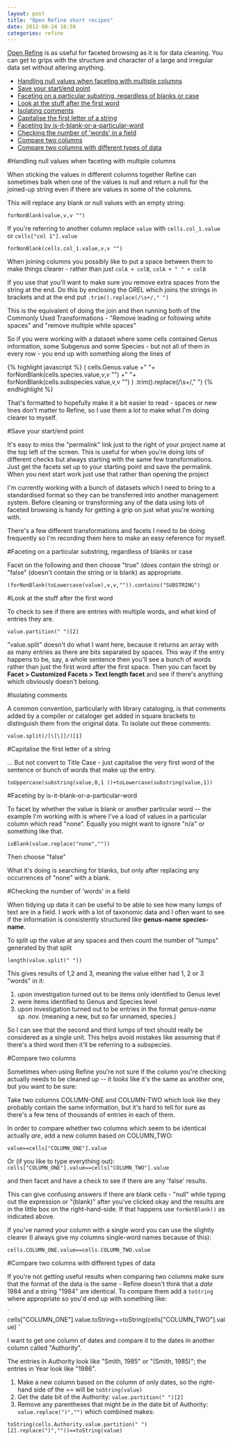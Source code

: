 ```yaml
---
layout: post
title: "Open Refine short recipes"
date: 2012-08-24 16:59
categories: refine
---
```


[Open Refine](http://openrefine.org/) is as useful for faceted browsing as it is for data cleaning. You can get to grips with the structure and character of a large and irregular data set without altering anything. 

- [Handling null values when faceting with multiple columns](#null)
- [Save your start/end point](#startend)
- [Faceting on a particular substring, regardless of blanks or case](#blankcase)
- [Look at the stuff after the first word](#secondword)
- [Isolating comments](#comments)
- [Capitalise the first letter of a string](#firstletter)
- [Faceting by is-it-blank-or-a-particular-word](#blankword)
- [Checking the number of 'words' in a field](#nowords)
- [Compare two columns](#compcol)
- [Compare two columns with different types of data](#compdifcol)

<a name="null"></a>
#Handling null values when faceting with multiple columns

When sticking the values in different columns together Refine can sometimes balk when one of the values is null and return a null for the joined-up string even if there are values in some of the columns.

This will replace any blank or null values with an empty string:
```
forNonBlank(value,v,v "")
```

If you're referring to another column replace `value` with `cells.col_1.value` or `cells["col 1"].value`

```
forNonBlank(cells.col_1.value,v,v "")
```

When joining columns you possibly like to put a space between them to make things clearer - rather than just `colA + colB`,  `colA + " " + colB`

If you use that you'll want to make sure you remove extra spaces from the string at the end. Do this by enclosing the GREL which joins the strings in brackets and at the end put `.trim().replace(/\s+/," ")`

This is the equivalent of doing the join and then running both of the Commonly Used Transformations - "Remove leading or following white spaces" and "remove multiple white spaces"

So if you were working with a dataset where some cells contained Genus information, some Subgenus and some Species - but not all of them in every row - you end up with something along the lines of

{% highlight javascript %}
(
cells.Genus.value
    +" "+
forNonBlank(cells.species.value,v,v "")
    +" "+
forNonBlank(cells.subspecies.value,v,v "")
)
.trim().replace(/\s+/," ")
{% endhighlight %}

That's formatted to hopefully make it a bit easier to read - spaces or new lines don't matter to Refine, so I use them a lot to make what I'm doing clearer to myself.

<a name="startend"></a>
#Save your start/end point

It's easy to miss the "permalink" link just to the right of your project name at the top left of the screen.  This is useful for when you're doing lots of different checks but always starting with the same few transformations.  Just get the facets set up to your starting point and save the permalink. When you next start work just use that rather than opening the project

I'm currently working with a bunch of datasets which I need to bring to a standardised format so they can be transferred into another management system.  Before cleaning or transforming any of the data using lots of faceted browsing is handy for getting a grip on just what you're working with.

There's a few different transformations and facets I need to be doing frequently so I'm recording them here to make an easy reference for myself.

<a name="blankcase"></a>
#Faceting on a particular substring, regardless of blanks or case

Facet on the following and then choose "true" (does contain the string) or "false" (doesn't contain the string or is blank) as appropriate.

```
(forNonBlank(toLowercase(value),v,v,"")).contains("SUBSTRING")
```

<a name="secondword"></a>
#Look at the stuff after the first word

To check to see if there are entries with multiple words, and what kind of entries they are. 

```
value.partition(" ")[2]
```

"value.split" doesn't do what I want here, because it returns an array with as many entries as there are bits separated by spaces. This way if the entry happens to be, say, a whole sentence then you'll see a bunch of words rather than just the first word after the first space.  Then you can facet by **Facet > Customized Facets > Text length facet** and see if there's anything which obviously doesn't belong.

<a name="comments"></a>
#Isolating comments

A common convention, particularly with library cataloging, is that comments added by a compiler or cataloger get added in square brackets to distinguish them from the original data. To isolate out these comments:

```
value.split(/[\[\]]/)[1]
```

<a name="firstletter"></a>
#Capitalise the first letter of a string

... But not convert to Title Case - just capitalise the very first word of the sentence or bunch of words that make up the entry.

```
toUppercase(substring(value,0,1 ))+toLowercase(substring(value,1))
```

<a name="blankword"></a>
#Faceting by is-it-blank-or-a-particular-word

To facet by whether the value is blank or another particular word -- the example I'm working with is where I've a load of values in a particular column which read "none". Equally you might want to ignore "n/a" or something like that.
```
isBlank(value.replace("none",""))
```
Then choose "false"

What it's doing is searching for blanks, but only after replacing any occurrences of "none" with a blank.

<a name="nowords"></a>
#Checking the number of 'words' in a field

When tidying up data it can be useful to be able to see how many lumps of text are in a field. I work with a lot of taxonomic data and I often want to see if the information is consistently structured like **genus-name species-name**.

To split up the value at any spaces and then count the number of "lumps" generated by that split

```
length(value.split(" "))
```

This gives results of 1,2 and 3, meaning the value either had 1, 2 or 3 "words" in it:

1. upon investigation turned out to be items only identified to Genus level
2. were items identified to Genus and Species level
3. upon investigation turned out to be entries in the format *genus-name sp. nov.* (meaning a new, but so far unnamed, species.)

So I can see that the second and third lumps of text should really be considered as a single unit. This helps avoid mistakes like assuming that if there's a third word then it'll be referring to a subspecies.


<a name="compcol"></a>
#Compare two columns

Sometimes when using Refine you're not sure if the column you're checking actually needs to be cleaned up -- it *looks* like it's the same as another one, but you want to be sure:

Take two columns COLUMN-ONE and COLUMN-TWO which look like they probably contain the same information, but it's hard to tell for sure as there's a few tens of thousands of entries in each of them.

In order to compare whether two columns which seem to be identical actually *are*, add a new column based on COLUMN_TWO:

`
value==cells["COLUMN_ONE"].value
`

Or (if you like to type everything out): `cells["COLUMN_ONE"].value==cells["COLUMN_TWO"].value`

and then facet and have a check to see if there are any 'false' results.  

This can give confusing answers if there are blank cells - "null" while typing out the expression or "(blank)" after you've clicked okay and the results are in the little box on the right-hand-side. If that happens use `forNotBlank()` as indicated above.

If you've named your column with a single word you can use the slightly clearer (I always give my columns single-word names because of this):

`
cells.COLUMN_ONE.value==cells.COLUMN_TWO.value
`




<a name="compdifcol"></a>
#Compare two columns with different types of data

If you're not getting useful results when comparing two columns make sure that the format of the data is the same - Refine doesn't think that a _date_ 1984 and a string "1984" are identical.  To compare them add a `toString` where appropriate so you'd end up with something like:

`
cells["COLUMN\_ONE"].value.toString==toString(cells["COLUMN\_TWO"].value)
'

I want to get one column of dates and compare it to the dates in another column called "Authority". 

The entries in Authority look like "Smith, 1985" or "(Smith, 1985)"; the entries in Year look like "1986".

1. Make a new column based on the column of only dates, so the right-hand side of the == will be `toString(value)`
2. Get the date bit of the Authority: `value.partition(" ")[2]`
3. Remove any parentheses that might be in the date bit of Authority: `value.replace(")","")`
which combined makes:

`
toString(cells.Authority.value.partition(" ")[2].replace(")",""))==toString(value)
`

